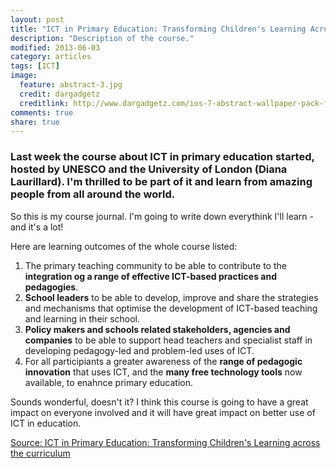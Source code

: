 ```yaml
---
layout: post
title: "ICT in Primary Education: Transforming Children's Learning Across the Curriculum" 
description: "Description of the course."
modified: 2013-06-03
category: articles
tags: [ICT]
image:
  feature: abstract-3.jpg
  credit: dargadgetz
  creditlink: http://www.dargadgetz.com/ios-7-abstract-wallpaper-pack-for-iphone-5-and-ipod-touch-retina/
comments: true
share: true
---
```


### Last week the course about ICT in primary education started, hosted by UNESCO and the University of London (Diana Laurillard). I'm thrilled to be part of it and learn from amazing people from all around the world.
So this is my course journal. I'm going to write down everythink I'll learn - and it's a lot!

Here are learning outcomes of the whole course listed:

1. The primary teaching community to be able to contribute to the **integration og a range of effective ICT-based practices and pedagogies**.
2. **School leaders** to be able to develop, improve and share the strategies and mechanisms that optimise the development of ICT-based teaching and learning in their school.
3. **Policy makers and schools related stakeholders, agencies and companies** to be able to support head teachers and specialist staff in developing pedagogy-led and problem-led uses of ICT. 
4. For all participiants a greater awareness of the **range of pedagogic innovation** that uses ICT, and the **many free technology tools** now available, to enahnce primary education.

Sounds wonderful, doesn't it?
I think this course is going to have a great impact on everyone involved and it will have great impact on better use of ICT in education.

[Source: ICT in Primary Education: Transforming Children's Learning across the curriculum](https://www.coursera.org/course/ictinprimary)
